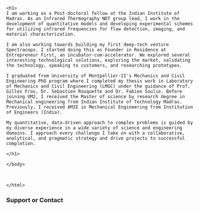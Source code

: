 ## 

<html>

  <title>Sreedhar Unnikrishnakurup</title>

   <body>

    <h1>
    I am working as a Post-doctoral fellow at the Indian Institute of Madras. As an Infrared Thermography NDT group lead, I work in the development of quantitative models and developing experimental schemes for utilizing infrared frequencies for flaw detection, imaging, and material characterization.
  
    I am also working towards building my first deep-tech venture Spectracops. I started doing this as Founder in Residence at Entrepreneur First, an incubator-cum-accelerator. We explored several interesting technological solutions, exploring the market, validating the technology, speaking to customers, and researching prototypes.

    I graduated from University of Montpellier-II's Mechanics and Civil Engineering PhD program where I completed my thesis work in Laboratory of Mechanics and Civil Engineering (LMGC) under the guidance of Prof. Gilles Fras, Dr. Sebastien Rouquette and Dr. Fabien Soulie. Before joining UM2, I received the Master of science by research degree in Mechanical engineering from Indian Institute of Technology Madras. Previously, I received AMIE in Mechanical Engineering from Institution of Engineers (India).

    My quantitative, data-driven approach to complex problems is guided by my diverse experience in a wide variety of science and engineering domains. I approach every challenge I take on with a collaborative, analytical, and pragmatic strategy and drive projects to successful completion.

    </h1>

    </body>

      

    </html>


### Support or Contact

